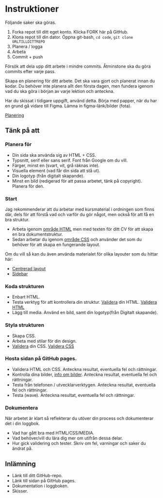 # Instruktioner

Följande saker ska göras.

1. Forka repot till ditt eget konto. Klicka FORK här på GitHub.
2. Klona repot till din dator. Öppna git-bash, `cd code`, `git clone URLTILLDITTREPO`
3. Planera / logga
4. Arbeta
5. Commit + push

Försök att dela upp ditt arbete i mindre commits. Åtminstone ska du göra commits efter varje pass.

Skapa en planering för ditt arbete. Det ska vara gjort och planerat innan du kodar. Du behöver inte planera allt den första dagen, men fundera igenom vad du ska göra i början av varje lektion och anteckna.

Har du skissat i tidigare uppgift, använd detta. Börja med papper, när du har en grund gå vidare till Figma. 
Lämna in figma-länk/bilder (fota).

[Planering](https://webbutveckling.jensa.dev/projektarbete/planering/)

## Tänk på att 

### Planera för
* Din sida ska använda sig av HTML + CSS.
* Typsnitt, serif eller sans serif. Font från Google om du vill.
* Färger, minst en (svart, vit, grå räknas inte).
* Visuella element (vad får din sida att stå ut).
* Din logotyp (från digitalt skapande).
* Minst en bild (redigerad för att passa arbetet, tänk på copyright). Planera för den.

### Start

Jag rekommenderar att du arbetar med kursmaterial i ordningen som finns där, dels för att förstå vad och varför du gör något, men också för att få en bra struktur.
* Arbeta igenom [område HTML](https://webbutveckling.jensa.dev/tekniker/html/) men med texten för ditt CV för att skapa en bra dokumentstruktur.
* Sedan arbetar du igenom [område CSS](https://webbutveckling.jensa.dev/tekniker/css/) och använder det som du behöver för att skapa en fungerande layout.

Om du vill så kan du även använda materialet för olika layouter som du hittar här:
* [Centrerad layout](https://jensa.dev/posts/speedrun-centrerad-layout/)
* [Sidebar](https://jensa.dev/posts/sidebar-layout/)

### Koda strukturen
* Enbart HTML.
* Testa verktyg för att kontrollera din struktur. [Validera](https://validator.nu/) din HTML. [Validera HTML](https://webbutveckling.jensa.dev/praxis/kod/validera-html/)
* Lägg till media. Använd en bild, samt din logotyp(från Digitalt skapande).

### Styla strukturen
* Skapa CSS.
* Arbeta med stilar för din design.
* [Validera](https://jigsaw.w3.org/css-validator/) din CSS. [Validera CSS](https://webbutveckling.jensa.dev/praxis/kod/validera-css/)

### Hosta sidan på GitHub pages.
* Validera HTML och CSS. Anteckna resultat, eventuella fel och rättningar.
* Kontrolla dina bilder, [info om bilder](https://webbutveckling.jensa.dev/media/bilder/). Anteckna resultat, eventuella fel och rättningar.
* Testa från telefonen / utvecklarverktygen. Anteckna resultat, eventuella fel och rättningar.
* Testa (wave). Anteckna resultat, eventuella fel och rättningar.

### Dokumentera
När arbetet är klart så reflekterar du utöver din process och dokumenterar det i din loggbok.
* Vad har gått bra med HTML/CSS/MEDIA.
* Vad behöver/vill du lära dig mer om utifrån dessa delar.
* Hur gick validering och tester. Skriv om fel, varningar och saker du ändrat på.

## Inlämning

* Länk till ditt GitHub-repo.
* Länk till sidan på GitHub pages.
* Dokumentation i loggboken.
* Skisser.
